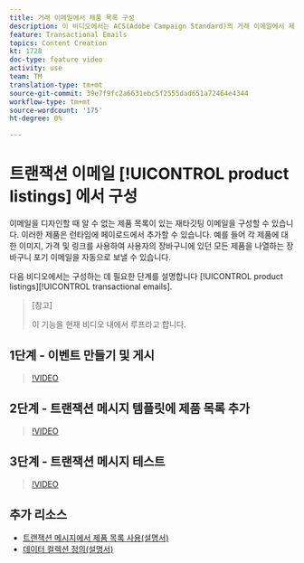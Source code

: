 ```yaml
---
title: 거래 이메일에서 제품 목록 구성
description: 이 비디오에서는 ACS(Adobe Campaign Standard)의 거래 이메일에서 제품 목록을 구성하는 데 필요한 단계를 설명합니다.
feature: Transactional Emails
topics: Content Creation
kt: 1728
doc-type: feature video
activity: use
team: TM
translation-type: tm+mt
source-git-commit: 39e7f9fc2a6631ebc5f2555dad651a72464e4344
workflow-type: tm+mt
source-wordcount: '175'
ht-degree: 0%

---
```



# 트랜잭션 이메일 [!UICONTROL product listings] 에서 구성

이메일을 디자인할 때 알 수 없는 제품 목록이 있는 재타깃팅 이메일을 구성할 수 있습니다. 이러한 제품은 런타임에 페이로드에서 추가할 수 있습니다. 예를 들어 각 제품에 대한 이미지, 가격 및 링크를 사용하여 사용자의 장바구니에 있던 모든 제품을 나열하는 장바구니 포기 이메일을 자동으로 보낼 수 있습니다.

다음 비디오에서는 구성하는 데 필요한 단계를 설명합니다 [!UICONTROL product listings][!UICONTROL transactional emails].

>[참고]
>
>이 기능을 현재 비디오 내에서 루프라고 합니다.

## 1단계 - 이벤트 만들기 및 게시

>[!VIDEO](https://video.tv.adobe.com/v/25914?quality=12)

## 2단계 - 트랜잭션 메시지 템플릿에 제품 목록 추가

>[!VIDEO](https://video.tv.adobe.com/v/25915?quality=12)

## 3단계 - 트랜잭션 메시지 테스트

>[!VIDEO](https://video.tv.adobe.com/v/25916?quality=12)

## 추가 리소스

* [트랜잭션 메시지에서 제품 목록 사용(설명서)](https://docs.adobe.com/content/help/en/campaign-standard/using/communication-channels/transactional-messaging/event-transactional-messages.html#using-product-listings-in-a-transactional-message)
* [데이터 컬렉션 정의(설명서)](https://docs.adobe.com/content/help/en/campaign-standard/using/administrating/configuring-channels/configuring-transactional-messaging.html#defining-data-collections)
